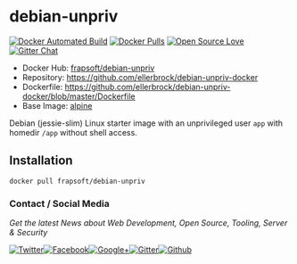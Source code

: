 # debian-unpriv

[![Docker Automated Build](https://img.shields.io/docker/automated/frapsoft/debian-unpriv.svg)](https://hub.docker.com/r/frapsoft/debian-unpriv/) [![Docker Pulls](https://img.shields.io/docker/pulls/frapsoft/debian-unpriv.svg)](https://hub.docker.com/r/frapsoft/debian-unpriv/) [![Open Source Love](https://badges.frapsoft.com/os/v1/open-source.svg)](https://github.com/ellerbrock/open-source-badges/) [![Gitter Chat](https://badges.gitter.im/frapsoft/frapsoft.svg)](https://gitter.im/frapsoft/frapsoft/)

- Docker Hub: [frapsoft/debian-unpriv](https://hub.docker.com/r/frapsoft/debian-unpriv/)
- Repository: <https://github.com/ellerbrock/debian-unpriv-docker>
- Dockerfile: <https://github.com/ellerbrock/debian-unpriv-docker/blob/master/Dockerfile>
- Base Image: [alpine](https://hub.docker.com/_/alpine/)

Debian (jessie-slim) Linux starter image with an unprivileged user `app` with homedir `/app` without shell access.

## Installation

`docker pull frapsoft/debian-unpriv`


### Contact / Social Media

_Get the latest News about Web Development, Open Source, Tooling, Server & Security_

[![Twitter](https://github.frapsoft.com/social/twitter.png)](https://twitter.com/frapsoft/)[![Facebook](https://github.frapsoft.com/social/facebook.png)](https://www.facebook.com/frapsoft/)[![Google+](https://github.frapsoft.com/social/google-plus.png)](https://plus.google.com/116540931335841862774)[![Gitter](https://github.frapsoft.com/social/gitter.png)](https://gitter.im/frapsoft/frapsoft/)[![Github](https://github.frapsoft.com/social/github.png)](https://github.com/ellerbrock/)
